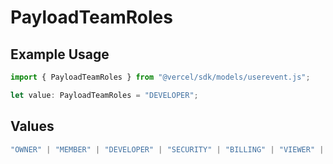 # PayloadTeamRoles

## Example Usage

```typescript
import { PayloadTeamRoles } from "@vercel/sdk/models/userevent.js";

let value: PayloadTeamRoles = "DEVELOPER";
```

## Values

```typescript
"OWNER" | "MEMBER" | "DEVELOPER" | "SECURITY" | "BILLING" | "VIEWER" | "CONTRIBUTOR"
```